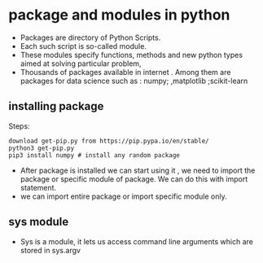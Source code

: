 
# package and modules in python

- Packages are directory of Python Scripts.
- Each such script is so-called module.
- These modules specify functions, methods and new python types aimed at solving particular problem,
- Thousands of packages available in internet . Among them are packages for data science such as : numpy; ,matplotlib ;scikit-learn 


## installing package

Steps:
```text
download get-pip.py from https://pip.pypa.io/en/stable/
python3 get-pip.py
pip3 install numpy # install any random package
```

- After package is installed we can start using it , we need to import the package or specific module of package. We can do this with import statement. 
- we can import entire package or import specific module only.

## sys module

- Sys is a module, it lets us access command line arguments which are stored in sys.argv